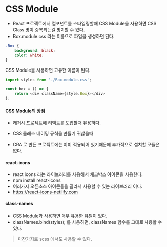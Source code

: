 # CSS Module
- React 프로젝트에서 컴포넌트를 스타일링할때 CSS Module을 사용하면 CSS Class 명이 중복되는걸 방지할 수 있다.
- Box.module.css 라는 이름으로 파일을 생성하면 된다.

```css
.Box {
    background: black;
    color: white;
}
```

CSS Module을 사용하면 고유한 이름이 된다.

```javascript
import styles from './Box.module.css';

const box = () => {
    return <div className={style.Box}></div>
};
```

#### CSS Module의 장점
- 레거시 프로젝트에 리액트를 도입할때 유용하다.
- CSS 클래스 네이밍 규칙을 만들기 귀찮을때

- CRA 로 만든 프로젝트에는 이미 적용되어 있기때문에 추가적으로 설치할 모듈은 없다.

#### react-icons
- react icons 라는 라이브러리를 사용해서 체크박스 아이콘을 사용한다.
- npm install react-icons
- 여러가지 오픈소스 아이콘들을 골라서 사용할 수 있는 라이브러리 이다.
- https://react-icons-netilify.com


#### class-names
- CSS Module과 사용하면 매우 유용한 유틸이 있다.
- classNames.bind(styles); 를 사용하면, classNames 함수를 그대로 사용할 수 있다.

> 마찬가지로 scss 에서도 사용할 수 있다.

